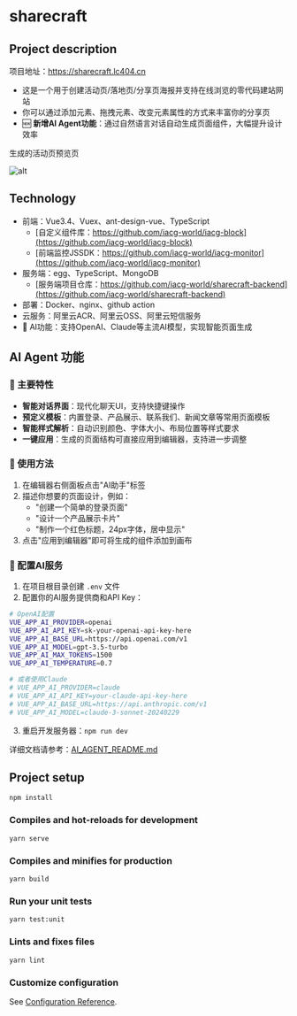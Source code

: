 # sharecraft
## Project description

项目地址：https://sharecraft.lc404.cn
- 这是一个用于创建活动页/落地页/分享页海报并支持在线浏览的零代码建站网站
- 你可以通过添加元素、拖拽元素、改变元素属性的方式来丰富你的分享页
- 🆕 **新增AI Agent功能**：通过自然语言对话自动生成页面组件，大幅提升设计效率

生成的活动页预览页


![alt](https://sharecraft-backend.oss-cn-shanghai.aliyuncs.com/sharecraft-test/AYLX4q.png)

## Technology
- 前端：Vue3.4、Vuex、ant-design-vue、TypeScript
  - [自定义组件库：https://github.com/iacg-world/iacg-block](https://github.com/iacg-world/iacg-block)
  - [前端监控JSSDK：https://github.com/iacg-world/iacg-monitor](https://github.com/iacg-world/iacg-monitor)
- 服务端：egg、TypeScript、MongoDB
  - [服务端项目仓库：https://github.com/iacg-world/sharecraft-backend](https://github.com/iacg-world/sharecraft-backend)
- 部署：Docker、nginx、github action
- 云服务：阿里云ACR、阿里云OSS、阿里云短信服务
- 🤖 AI功能：支持OpenAI、Claude等主流AI模型，实现智能页面生成

## AI Agent 功能

### 🌟 主要特性
- **智能对话界面**：现代化聊天UI，支持快捷键操作
- **预定义模板**：内置登录、产品展示、联系我们、新闻文章等常用页面模板
- **智能样式解析**：自动识别颜色、字体大小、布局位置等样式要求
- **一键应用**：生成的页面结构可直接应用到编辑器，支持进一步调整

### 🚀 使用方法
1. 在编辑器右侧面板点击"AI助手"标签
2. 描述你想要的页面设计，例如：
   - "创建一个简单的登录页面"
   - "设计一个产品展示卡片"
   - "制作一个红色标题，24px字体，居中显示"
3. 点击"应用到编辑器"即可将生成的组件添加到画布

### 🔧 配置AI服务
1. 在项目根目录创建 `.env` 文件
2. 配置你的AI服务提供商和API Key：
```bash
# OpenAI配置
VUE_APP_AI_PROVIDER=openai
VUE_APP_AI_API_KEY=sk-your-openai-api-key-here
VUE_APP_AI_BASE_URL=https://api.openai.com/v1
VUE_APP_AI_MODEL=gpt-3.5-turbo
VUE_APP_AI_MAX_TOKENS=1500
VUE_APP_AI_TEMPERATURE=0.7

# 或者使用Claude
# VUE_APP_AI_PROVIDER=claude
# VUE_APP_AI_API_KEY=your-claude-api-key-here
# VUE_APP_AI_BASE_URL=https://api.anthropic.com/v1
# VUE_APP_AI_MODEL=claude-3-sonnet-20240229
```
3. 重启开发服务器：`npm run dev`

详细文档请参考：[AI_AGENT_README.md](./AI_AGENT_README.md)
## Project setup
```
npm install
```

### Compiles and hot-reloads for development
```
yarn serve
```

### Compiles and minifies for production
```
yarn build
```

### Run your unit tests
```
yarn test:unit
```

### Lints and fixes files
```
yarn lint
```

### Customize configuration
See [Configuration Reference](https://cli.vuejs.org/config/).
